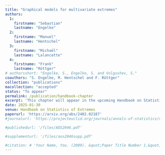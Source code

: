 ```yaml
---
title: "Graphical models for multivariate extremes"
authors:
  1:
    firstname: "Sebastian"
    lastname: "Engelke"
  2:
    firstname: "Manuel"
    lastname: "Hentschel"
  3:
    firstname: "Michaël"
    lastname: "Lalancette"
  4:
    firstname: "Frank"
    lastname: "Röttger"
# authorsshort: "Engelke, S., Engelke, S. and Volgushev, S."
coauthors: "S. Engelke, M. Hentschel and F. Röttger"
collection: "publications"
macollection: "accepted"
status: "To appear"
permalink: /publication/handbook-chapter
excerpt: 'This chapter will appear in the upcoming Handbook on Statistics of Extremes. It reviews various recent developments concerning undirected and directed graphical models for extreme values.'
date: 2025-01-30
venue: Handbook on Statistics of Extremes
paperurl: 'https://arxiv.org/abs/2402.02187'
#journalurl: 'https://projecteuclid.org/journals/annals-of-statistics/volume-49/issue-5/Rank-based-estimation-under-asymptotic-dependence-and-independence-with-applications/10.1214/20-AOS2046.full'

#publishedurl: '/files/AOS2046.pdf'

#supplementurl: '/files/aos2046supp.pdf'

#citation: # 'Your Name, You. (2009). &quot;Paper Title Number 1.&quot; <i>Journal 1</i>. 1(1).'
---
```

